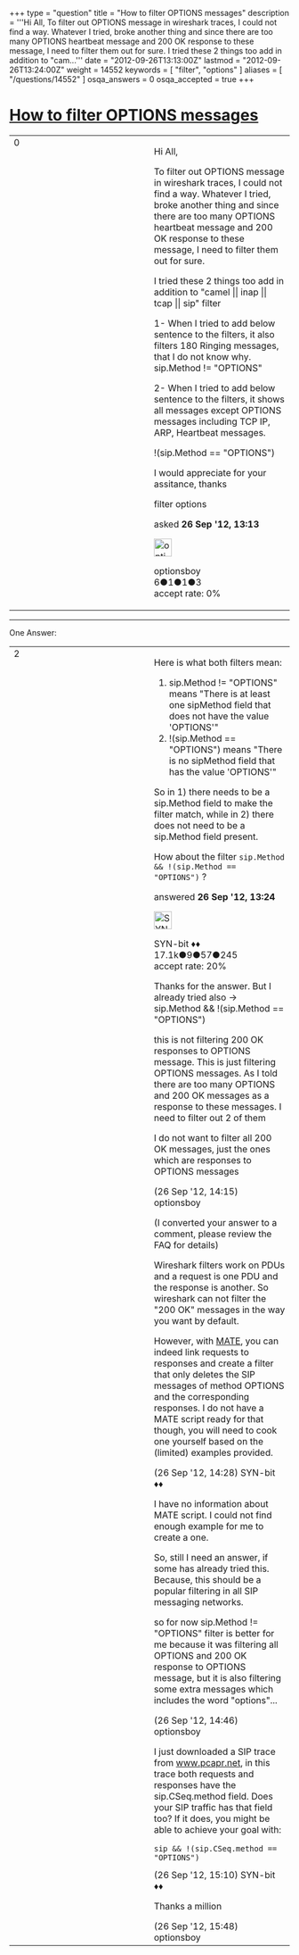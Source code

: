 +++
type = "question"
title = "How to filter OPTIONS messages"
description = '''Hi All, To filter out OPTIONS message in wireshark traces, I could not find a way. Whatever I tried, broke another thing and since there are too many OPTIONS heartbeat message and 200 OK response to these message, I need to filter them out for sure. I tried these 2 things too add in addition to &quot;cam...'''
date = "2012-09-26T13:13:00Z"
lastmod = "2012-09-26T13:24:00Z"
weight = 14552
keywords = [ "filter", "options" ]
aliases = [ "/questions/14552" ]
osqa_answers = 0
osqa_accepted = true
+++

<div class="headNormal">

# [How to filter OPTIONS messages](/questions/14552/how-to-filter-options-messages)

</div>

<div id="main-body">

<div id="askform">

<table id="question-table" style="width:100%;"><colgroup><col style="width: 50%" /><col style="width: 50%" /></colgroup><tbody><tr class="odd"><td style="width: 30px; vertical-align: top"><div class="vote-buttons"><div id="post-14552-score" class="post-score" title="current number of votes">0</div><div id="favorite-count" class="favorite-count"></div></div></td><td><div id="item-right"><div class="question-body"><p>Hi All,</p><p>To filter out OPTIONS message in wireshark traces, I could not find a way. Whatever I tried, broke another thing and since there are too many OPTIONS heartbeat message and 200 OK response to these message, I need to filter them out for sure.</p><p>I tried these 2 things too add in addition to "camel || inap || tcap || sip" filter</p><p>1- When I tried to add below sentence to the filters, it also filters 180 Ringing messages, that I do not know why. sip.Method != "OPTIONS"</p><p>2- When I tried to add below sentence to the filters, it shows all messages except OPTIONS messages including TCP IP, ARP, Heartbeat messages.</p><p>!(sip.Method == "OPTIONS")</p><p>I would appreciate for your assitance, thanks</p></div><div id="question-tags" class="tags-container tags">filter options</div><div id="question-controls" class="post-controls"></div><div class="post-update-info-container"><div class="post-update-info post-update-info-user"><p>asked <strong>26 Sep '12, 13:13</strong></p><img src="https://secure.gravatar.com/avatar/8a89adee5542993469b705f8b02eb58f?s=32&amp;d=identicon&amp;r=g" class="gravatar" width="32" height="32" alt="optionsboy&#39;s gravatar image" /><p>optionsboy<br />
<span class="score" title="6 reputation points">6</span><span title="1 badges"><span class="badge1">●</span><span class="badgecount">1</span></span><span title="1 badges"><span class="silver">●</span><span class="badgecount">1</span></span><span title="3 badges"><span class="bronze">●</span><span class="badgecount">3</span></span><br />
<span class="accept_rate" title="Rate of the user&#39;s accepted answers">accept rate:</span> <span title="optionsboy has no accepted answers">0%</span></p></div></div><div id="comments-container-14552" class="comments-container"></div><div id="comment-tools-14552" class="comment-tools"></div><div class="clear"></div><div id="comment-14552-form-container" class="comment-form-container"></div><div class="clear"></div></div></td></tr></tbody></table>

------------------------------------------------------------------------

<div class="tabBar">

<span id="sort-top"></span>

<div class="headQuestions">

One Answer:

</div>

</div>

<span id="14553"></span>

<div id="answer-container-14553" class="answer accepted-answer">

<table style="width:100%;"><colgroup><col style="width: 50%" /><col style="width: 50%" /></colgroup><tbody><tr class="odd"><td style="width: 30px; vertical-align: top"><div class="vote-buttons"><div id="post-14553-score" class="post-score" title="current number of votes">2</div></div></td><td><div class="item-right"><div class="answer-body"><p>Here is what both filters mean:</p><ol><li>sip.Method != "OPTIONS" means "There is at least one sipMethod field that does not have the value 'OPTIONS'"</li><li>!(sip.Method == "OPTIONS") means "There is no sipMethod field that has the value 'OPTIONS'"</li></ol><p>So in 1) there needs to be a sip.Method field to make the filter match, while in 2) there does not need to be a sip.Method field present.</p><p>How about the filter <code>sip.Method &amp;&amp; !(sip.Method == "OPTIONS")</code> ?</p></div><div class="answer-controls post-controls"></div><div class="post-update-info-container"><div class="post-update-info post-update-info-user"><p>answered <strong>26 Sep '12, 13:24</strong></p><img src="https://secure.gravatar.com/avatar/7901a94d8fdd1f9f47cda9a32fcfa177?s=32&amp;d=identicon&amp;r=g" class="gravatar" width="32" height="32" alt="SYN-bit&#39;s gravatar image" /><p>SYN-bit ♦♦<br />
<span class="score" title="17094 reputation points"><span>17.1k</span></span><span title="9 badges"><span class="badge1">●</span><span class="badgecount">9</span></span><span title="57 badges"><span class="silver">●</span><span class="badgecount">57</span></span><span title="245 badges"><span class="bronze">●</span><span class="badgecount">245</span></span><br />
<span class="accept_rate" title="Rate of the user&#39;s accepted answers">accept rate:</span> <span title="SYN-bit has 174 accepted answers">20%</span></p></div></div><div id="comments-container-14553" class="comments-container"><span id="14554"></span><div id="comment-14554" class="comment"><div id="post-14554-score" class="comment-score"></div><div class="comment-text"><p>Thanks for the answer. But I already tried also -&gt; sip.Method &amp;&amp; !(sip.Method == "OPTIONS")</p><p>this is not filtering 200 OK responses to OPTIONS message. This is just filtering OPTIONS messages. As I told there are too many OPTIONS and 200 OK messages as a response to these messages. I need to filter out 2 of them</p><p>I do not want to filter all 200 OK messages, just the ones which are responses to OPTIONS messages</p></div><div id="comment-14554-info" class="comment-info"><span class="comment-age">(26 Sep '12, 14:15)</span> optionsboy</div></div><span id="14555"></span><div id="comment-14555" class="comment"><div id="post-14555-score" class="comment-score"></div><div class="comment-text"><p>(I converted your answer to a comment, please review the FAQ for details)</p><p>Wireshark filters work on PDUs and a request is one PDU and the response is another. So wireshark can not filter the "200 OK" messages in the way you want by default.</p><p>However, with <a href="http://wiki.wireshark.org/Mate">MATE</a>, you can indeed link requests to responses and create a filter that only deletes the SIP messages of method OPTIONS and the corresponding responses. I do not have a MATE script ready for that though, you will need to cook one yourself based on the (limited) examples provided.</p></div><div id="comment-14555-info" class="comment-info"><span class="comment-age">(26 Sep '12, 14:28)</span> SYN-bit ♦♦</div></div><span id="14558"></span><div id="comment-14558" class="comment"><div id="post-14558-score" class="comment-score"></div><div class="comment-text"><p>I have no information about MATE script. I could not find enough example for me to create a one.</p><p>So, still I need an answer, if some has already tried this. Because, this should be a popular filtering in all SIP messaging networks.</p><p>so for now sip.Method != "OPTIONS" filter is better for me because it was filtering all OPTIONS and 200 OK response to OPTIONS message, but it is also filtering some extra messages which includes the word "options"...</p></div><div id="comment-14558-info" class="comment-info"><span class="comment-age">(26 Sep '12, 14:46)</span> optionsboy</div></div><span id="14559"></span><div id="comment-14559" class="comment"><div id="post-14559-score" class="comment-score"></div><div class="comment-text"><p>I just downloaded a SIP trace from <a href="http://www.pcapr.net">www.pcapr.net</a>, in this trace both requests and responses have the sip.CSeq.method field. Does your SIP traffic has that field too? If it does, you might be able to achieve your goal with:</p><pre><code>sip &amp;&amp; !(sip.CSeq.method == &quot;OPTIONS&quot;)</code></pre></div><div id="comment-14559-info" class="comment-info"><span class="comment-age">(26 Sep '12, 15:10)</span> SYN-bit ♦♦</div></div><span id="14563"></span><div id="comment-14563" class="comment"><div id="post-14563-score" class="comment-score"></div><div class="comment-text"><p>Thanks a million</p></div><div id="comment-14563-info" class="comment-info"><span class="comment-age">(26 Sep '12, 15:48)</span> optionsboy</div></div></div><div id="comment-tools-14553" class="comment-tools"></div><div class="clear"></div><div id="comment-14553-form-container" class="comment-form-container"></div><div class="clear"></div></div></td></tr></tbody></table>

</div>

<div class="paginator-container-left">

</div>

</div>

</div>


